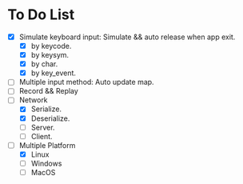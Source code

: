 

# To Do List

- [x] Simulate keyboard input: Simulate && auto release when app exit.
  - [x] by keycode.
  - [x] by keysym.
  - [x] by char.
  - [x] by key_event.
- [ ] Multiple input method: Auto update map.
- [ ] Record && Replay
- [ ] Network
  - [x] Serialize.
  - [x] Deserialize.
  - [ ] Server.
  - [ ] Client.
- [ ] Multiple Platform
  - [x] Linux
  - [ ] Windows
  - [ ] MacOS